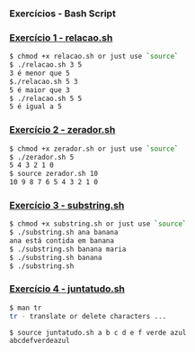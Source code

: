 ### Exercícios - Bash Script 

### [Exercício 1 - relacao.sh](exercicios/relacao.sh)
```Bash
$ chmod +x relacao.sh or just use `source`
$ ./relacao.sh 3 5
3 é menor que 5
$./relacao.sh 5 3
5 é maior que 3
$ ./relacao.sh 5 5
5 é igual a 5
```

### [Exercício 2 - zerador.sh](exercicios/zerador.sh)
```Bash
$ chmod +x zerador.sh or just use `source`
$ ./zerador.sh 5                 
5 4 3 2 1 0
$ source zerador.sh 10                 
10 9 8 7 6 5 4 3 2 1 0
```

### [Exercício 3 - substring.sh](exercicios/substring.sh)
```Bash
$ chmod +x substring.sh or just use `source`
$ ./substring.sh ana banana
ana está contida em banana
$ ./substring.sh banana maria
$ ./substring.sh banana
$ ./substring.sh
```

### [Exercício 4 - juntatudo.sh](exercicios/juntatudo.sh)
```Bash
$ man tr
tr - translate or delete characters ...

$ source juntatudo.sh a b c d e f verde azul                         
abcdefverdeazul
```